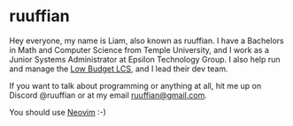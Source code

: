 # ruuffian
Hey everyone, my name is Liam, also known as ruuffian. I have a Bachelors in Math and Computer Science from Temple University, and I work as a Junior Systems Administrator at Epsilon Technology Group. I also help run and manage the [Low Budget LCS](https://twitter.com/lowbudgetlcs), and I lead their dev team.

If you want to talk about programming or anything at all, hit me up on Discord @ruuffian or at my email ruuffian@gmail.com.

You should use [Neovim](https://neovim.io/) :-)

